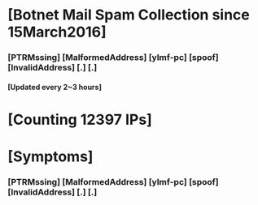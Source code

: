 # [Botnet Mail Spam Collection since 15March2016]
### [PTRMssing] [MalformedAddress] [ylmf-pc] [spoof] [InvalidAddress] [.] [.]
#### [Updated every 2~3 hours]

# [Counting 12397 IPs]

# [Symptoms] 
###   [PTRMssing] [MalformedAddress] [ylmf-pc] [spoof] [InvalidAddress] [.] [.]
